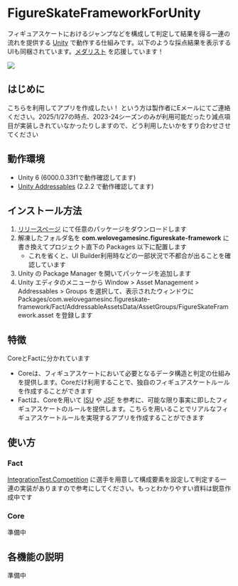 # FigureSkateFrameworkForUnity

フィギュアスケートにおけるジャンプなどを構成して判定して結果を得る一連の流れを提供する [Unity](https://unity.com/) で動作する仕組みです。以下のような採点結果を表示するUIも同梱されています。[メダリスト](https://afternoon.kodansha.co.jp/c/medalist/) を応援しています！

![](https://github.com/user-attachments/assets/9ac07e5c-74f3-43b8-9633-12786301212d)

## はじめに

こちらを利用してアプリを作成したい！ という方は製作者にEメールにてご連絡ください。2025/1/27の時点、2023-24シーズンのみが利用可能だったり減点項目が実装しきれていなかったりしますので、どう利用したいかをすり合わせさせてください

## 動作環境

- Unity 6 (6000.0.33f1で動作確認してます)
- [Unity Addressables](https://docs.unity3d.com/Packages/com.unity.addressables@2.2/manual/index.html) (2.2.2 で動作確認してます)

## インストール方法

1. [リリースページ](https://github.com/wlg-shinya/FigureSkateFrameworkForUnity/releases) にて任意のパッケージをダウンロードします
2. 解凍したフォルダ名を **com.welovegamesinc.figureskate-framework** に書き換えてプロジェクト直下の Packages 以下に配置します
    - これを省くと、UI Builder利用時などの一部状況で不都合が出ることを確認しています
3. Unity の Package Manager を開いてパッケージを追加します
4. Unity エディタのメニューから Window > Asset Management > Addressables > Groups を選択して、表示されたウィンドウに Packages/com.welovegamesinc.figureskate-framework/Fact/AddressableAssetsData/AssetGroups/FigureSkateFramework.asset を登録します

## 特徴

CoreとFactに分かれています
- Coreは、フィギュアスケートにおいて必要となるデータ構造と判定の仕組みを提供します。Coreだけ利用することで、独自のフィギュアスケートルールを作成することができます
- Factは、Coreを用いて [ISU](https://current.isu.org/) や [JSF](https://www.jsfresults.com/index.htm) を参考に、可能な限り事実に即したフィギュアスケートのルールを提供します。こちらを用いることでリアルなフィギュアスケートルールを実現するアプリを作成することができます

## 使い方
### Fact
[IntegrationTest.Competition](https://github.com/wlg-shinya/FigureSkateFrameworkForUnity/blob/d38c282963d525bbf30f65f22f628cc72b6632b4/Tests/Fact/Runtime/IntegrationTest.cs#L21) に選手を用意して構成要素を設定して判定する一連の実装がありますので参考にしてください。もっとわかりやすい資料は鋭意作成中です

### Core

準備中

## 各機能の説明

準備中
